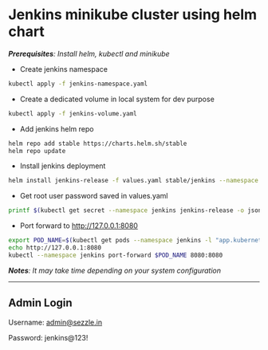 # Jenkins minikube cluster using helm chart

_**Prerequisites**: Install helm, kubectl and minikube_

- Create jenkins namespace
```bash
kubectl apply -f jenkins-namespace.yaml
```

- Create a dedicated volume in local system for dev purpose
```bash
kubectl apply -f jenkins-volume.yaml
```

- Add jenkins helm repo
```bash
helm repo add stable https://charts.helm.sh/stable
helm repo update 
```

- Install jenkins deployment
```bash
helm install jenkins-release -f values.yaml stable/jenkins --namespace jenkins
```
- Get root user password saved in values.yaml
```bash
printf $(kubectl get secret --namespace jenkins jenkins-release -o jsonpath="{.data.jenkins-admin-password}" | base64 --decode);echo
 ```

- Port forward to http://127.0.0.1:8080
```bash
export POD_NAME=$(kubectl get pods --namespace jenkins -l "app.kubernetes.io/component=jenkins-master" -l "app.kubernetes.io/instance=jenkins-release" -o jsonpath="{.items[0].metadata.name}")
echo http://127.0.0.1:8080
kubectl --namespace jenkins port-forward $POD_NAME 8080:8080
```

_**Notes**: It may take time depending on your system configuration_

---

## Admin Login

Username: admin@sezzle.in

Password: jenkins@123!

